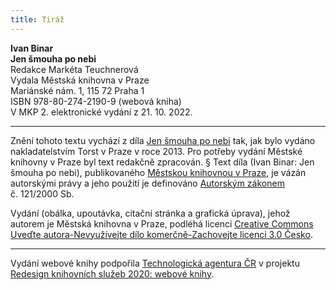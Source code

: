 ```yaml
---
title: Tiráž
---
```


**Ivan Binar    
Jen šmouha po nebi**  
Redakce Markéta Teuchnerová  
Vydala Městská knihovna v Praze  
Mariánské nám. 1, 115 72 Praha 1  
ISBN 978-80-274-2190-9 (webová kniha)  
V MKP 2. elektronické vydání z 21. 10. 2022.

***

Znění tohoto textu vychází z díla [Jen šmouha po nebi](https://search.mlp.cz/cz/titul/jen-smouha-po-nebi/3892053/#/) tak, jak bylo vydáno nakladatelstvím Torst v Praze v roce 2013. Pro potřeby vydání Městské knihovny v Praze byl text redakčně zpracován.
§
Text díla (Ivan Binar: Jen šmouha po nebi), publikovaného [Městskou knihovnou v Praze](https://www.mlp.cz/cz/), je vázán autorskými právy a jeho použití je definováno [Autorským zákonem](https://www.mkcr.cz/predpisy-zakonu-709.html) č. 121/2000 Sb.

Vydání (obálka, upoutávka, citační stránka a grafická úprava), jehož autorem je Městská knihovna v Praze, podléhá licenci [Creative Commons Uveďte autora-Nevyužívejte dílo komerčně-Zachovejte licenci 3.0 Česko](https://creativecommons.org/licenses/by-nc-sa/3.0/cz/).


***

Vydání webové knihy podpořila [Technologická agentura ČR](https://www.tacr.cz/) v projektu [Redesign knihovních služeb 2020: webové knihy](https://starfos.tacr.cz/cs/project/TL04000391).